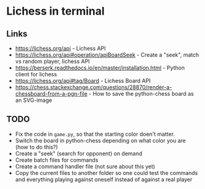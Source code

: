 # Lichess in terminal

## Links 
* https://lichess.org/api - Lichess API
* https://lichess.org/api#operation/apiBoardSeek - Create a "seek", match vs random player, lichess API
* https://berserk.readthedocs.io/en/master/installation.html - Python client for lichess
* https://lichess.org/api#tag/Board - Lichess Board API
* https://chess.stackexchange.com/questions/28870/render-a-chessboard-from-a-pgn-file - How to save the python-chess board as an SVG-image

## TODO
* Fix the code in `game.py`, so that the starting color doen't matter.
* Switch the board in python-chess depending on what color you are (how to do this?)
* Create a "seek" (search for opponent) on demand
* Create batch files for commands
* Create a command handler file (not sure about this yet)
* Copy the current files to another folder so one could test the commands and everything playing against oneself instead of against a real player

